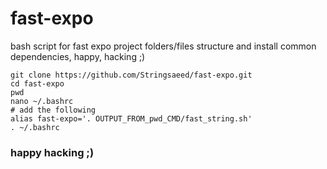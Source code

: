 # fast-expo
bash script for fast expo project folders/files structure and install common dependencies, happy, hacking ;)  
```shell
git clone https://github.com/Stringsaeed/fast-expo.git
cd fast-expo
pwd
nano ~/.bashrc
# add the following
alias fast-expo='. OUTPUT_FROM_pwd_CMD/fast_string.sh'
. ~/.bashrc
```
### happy hacking ;)
